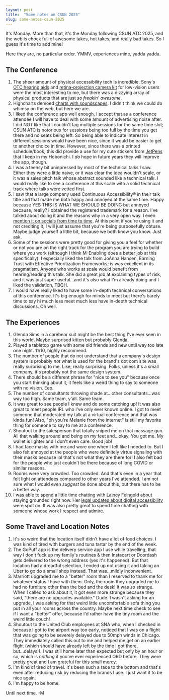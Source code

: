 ```yaml
---
layout: post 
title:  "Some notes on CSUN 2025" 
slug: some-notes-csun-2025 
---
```


It's Monday. More than that, it's the Monday following CSUN ATC 2025, and the web is chock full of awesome takes, hot takes, and really bad takes.
So I guess it's time to add mine!

<!--more-->

Here they are, no particular order. YMMV, experiences mine, yadda yadda.

## The Conference

1. The sheer amount of physical accessibility tech is incredible. Sony's [OTC hearing aids](https://hearing.electronics.sony.com/lp2_hearingaids/) and [retina-projection camera kit](https://electronics.sony.com/imaging/compact-cameras/all-vlog-compact-cameras/p/dschx99rnvkit) for low-vision users were the most interesting to me, but there was a dizzying array of physical products that are just _so freakin' awesome_.
2. Highcharts demoed [charts with soundscapes](https://www.highcharts.com/demo#highcharts-demo-audio-charts). I didn't think we could do whimsy on the web, but here we are.
3. I liked the conference app well enough, I accept that as a conference attendee I will have to deal with some amount of advertising noise after. I did NOT like that I couldn't tag multiple sessions for the same time slot; CSUN ATC is notorious for sessions being too full by the time you get there and no seats being left. So being able to indicate interest in different sessions would have been nice, since it would be easier to get to another choice in time. However, since there was a printed schedule/book, this did provide a use for my cute stickers from [JetPens](https://www.jetpens.com/) that I keep in my Hobonichi. I _do_ hope in future years they will improve the app, though.
4. I was a teensy bit uninpressed by most of the technical talks I saw. Either they were a little naive, or it was clear the idea wouldn't scale, or it was a sales pitch talk whose abstract sounded like a technical talk. I would really like to see a conference at this scale with a solid technical track where talks were vetted first.
5. I saw that a large company used Continuous Accessibility® in their talk title and that made me both happy and annoyed at the same time. Happy because YES THIS IS WHAT WE SHOULD BE DOING but annoyed because, really? I obtained the registered trademark for a reason. I've talked about doing it and the reasons why in a very open way. I even [mention it on socials from time to time](https://bsky.app/profile/a11ymel.bsky.social/post/3lgggaanpis2w). At this point if you're using it and not crediting it, I will just assume that you're being purposefully obtuse. Maybe judge yourself a little bit, because we both know you know. Just ask.
6. Some of the sessions were pretty good for giving you a feel for whether or not you are on the right track for the program you are trying to build where you work (although I think M-Enabling does a better job at this specifically). I especially liked the talk from JoAnna Hansen, Earning Trust with Effective Prioritization Frameworks; is was excellent in its pragmatism. Anyone who works at scale would benefit from hearing/reading this talk. She did a great job at explaining types of risk, and it was just super useful...and it's also what I'm already doing and I liked the validation, TBQH.
7. I would have really liked to have some in-depth technical conversations at this conference. It's big enough for minds to meet but there's barely time to say hi much less meet much less have in-depth technical discussions. Oh well.

## The Experiences

1. Glenda Sims in a carebear suit might be the best thing I've ever seen in this world. Maybe surprised kitten but probably Glenda.
2. Played a tabletop game with some old friends and new until way too late one night. 11/10, highly recommend. 
3. The number of people that do not understand that a company's design system is probably *not* what is used for the brand's dot com site was really surprising to me. Like, really surprising. Folks, unless it's a small company, it's probably not the same design system.
4. There should be a different phrase for "nice to see you" because once you start thinking about it, it feels like a weird thing to say to someone with no vision. Eep.
5. The number of consultants throwing shade at...other consultants...was way too high. Same team, y'all. Same team.
6. It was great to see people I knew and do some catching up! It was also great to meet people IRL who I've only ever known online. I got to meet someone that moderated my talk at a virtual conference and that was kinda fun! Also, "oh you're Melanie from the internet" is still my favorite thing for someone to say to me at a conference.
7. Shoutout to the salesperson that totally sniped me on that massage gun. All that walking around and being on my feet and...okay. You got me. My wallet is lighter and I don't even care. Good job!
8. I had face masks with me and wore one when I felt like I needed to. But I also felt annoyed at the people who were definitely virtue signaling with their masks because lol that's not what they are there for! I also felt bad for the people who just couldn't be there because of long COVID or similar reasons.
9. Rooms were very crowded. Too crowded. And that's even in a year that felt light on attendees compared to other years I've attended. I am not sure what I would even _suggest_ be done about this, but there has to be a better way.
10. I was able to spend a little time chatting with Lainey Feingold about staying grounded right now. Her [legal updates about digital accessibility](https://bsky.app/profile/lflegal.bsky.social/post/3lkjea2ciys2x) were spot on. It was also pretty great to spend time chatting with someone whose work I respect and admire.


## Some Travel and Location Notes

1. It's so weird that the location itself didn't have a lot of food choices. I was kind of tired with burgers and tuna tartar by the end of the week.
2. The GoPuff app is the delivery service app I use while travelling, that way I don't fuck up my family's routines & then Instacart or Doordash gets delivered to the wrong address (yes it's happened). But that location had a dreadful selection, I ended up not using it and taking an Uber to go do a small shop instead. That was...mildly inconvenient.
3. Marriott upgraded me to a "better" room than I reserved to thank me for whatever status I have with them. Only, the room they upgraded me to had no furniture other than the bed and the desk! It was _so_ strange. When I called to ask about it, it got even more strange because they said, "there are no upgrades available." Dude. I wasn't asking for an upgrade, I was asking for that weird little uncomfortable sofa thing you put in all your rooms across the country. Maybe next time check to see if I want a "better" offer, because I'd rather have the tiny room and the weird little couch!
4. Shoutout to the United Club employees at SNA who, when I checked in because I got to the airport way too early, noticed that I was on a flight that was going to be severely delayed due to 50mph winds in Chicago. They immediately called this out to me and helped me get on an earlier flight (which should have already left by the time I got there, but...delays!). I was still home later than expected but only by an hour or so, which is _nothing_ if you've ever experienced ORD before. They were pretty great and I am grateful for this small mercy.
5. I'm kind of tired of travel. It's been such a race to the bottom and that's even after reducing risk by reducing the brands I use. I just want it to be nice again.
6. I'm happy to be home.

Until next time. -M
